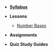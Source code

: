 - **[Syllabus](README.md)**
- **Lessons**
  - [Number Bases](Lessons/NumberBases.md)
- **Assignments**

- **Quiz Study Guides**
